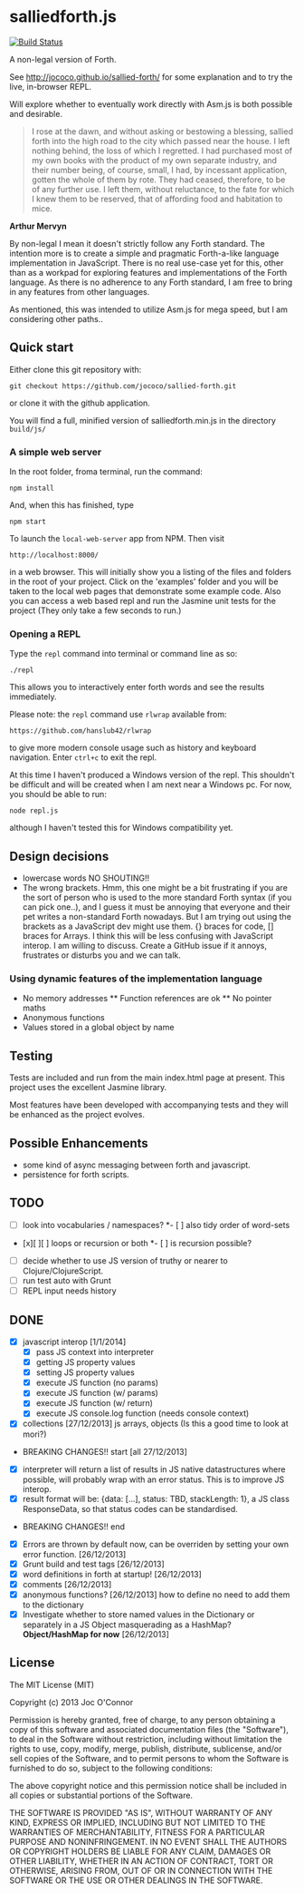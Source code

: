 # salliedforth.js

[![Build Status](https://travis-ci.org/jococo/sallied-forth.svg?branch=master)](https://travis-ci.org/jococo/sallied-forth)

A non-legal version of Forth.

See http://jococo.github.io/sallied-forth/ for some explanation and to try the live, in-browser REPL.

Will explore whether to eventually work directly with Asm.js is both possible and desirable.

> I rose at the dawn, and without asking or bestowing a blessing, sallied forth into the high road to the city which passed near the house. I left nothing behind, the loss of which I regretted. I had purchased most of my own books with the product of my own separate industry, and their number being, of course, small, I had, by incessant application, gotten the whole of them by rote. They had ceased, therefore, to be of any further use. I left them, without reluctance, to the fate for which I knew them to be reserved, that of affording food and habitation to mice.

__Arthur Mervyn__

By non-legal I mean it doesn't strictly follow any Forth standard. The intention more is to create a simple and pragmatic Forth-a-like language implementation in JavaScript. There is no real use-case yet for this, other than as a workpad for exploring features and implementations of the Forth language. As there is no adherence to any Forth standard, I am free to bring in any features from other languages.

As mentioned, this was intended to utilize Asm.js for mega speed, but I am considering other paths..

## Quick start

Either clone this git repository with:

    git checkout https://github.com/jococo/sallied-forth.git

or clone it with the github application.

You will find a full, minified version of salliedforth.min.js in the directory `build/js/`

### A simple web server

In the root folder, froma terminal, run the command:

    npm install

And, when this has finished, type

    npm start

To launch the `local-web-server` app from NPM. Then visit

    http://localhost:8000/

in a web browser. This will initially show you a listing of the files and folders in the root of your project. Click on the 'examples' folder and you will be taken to the local web pages that demonstrate some example code. Also you can access a web based repl and run the Jasmine unit tests for the project (They only take a few seconds to run.)

### Opening a REPL

Type the `repl` command into terminal or command line as so:

    ./repl

This allows you to interactively enter forth words and see the results immediately.

Please  note: the `repl` command use `rlwrap` available from:

    https://github.com/hanslub42/rlwrap

to give more modern console usage such as history and keyboard navigation. Enter `ctrl+c` to exit the repl.

At this time I haven't produced a Windows version of the repl. This shouldn't be difficult and will be created when I am next near a Windows pc. For now, you should be able to run:

    node repl.js

although I haven't tested this for Windows compatibility yet.

## Design decisions

* lowercase words NO SHOUTING!!
* The wrong brackets. Hmm, this one might be a bit frustrating if you are the sort of person who is used to the more standard Forth syntax (if you can pick one..), and I guess it must be annoying that everyone and their pet writes a non-standard Forth nowadays. But I am trying out using the brackets as a JavaScript dev might use them. {} braces for code, [] braces for Arrays. I think this will be less confusing with JavaScript interop. I am willing to discuss. Create a GitHub issue if it annoys, frustrates or disturbs you and we can talk.

### Using dynamic features of the implementation language

* No memory addresses
  ** Function references are ok
  ** No pointer maths
* Anonymous functions
* Values stored in a global object by name

## Testing

Tests are included and run from the main index.html page at present. This project uses the excellent Jasmine library.

Most features have been developed with accompanying tests and they will be enhanced as the project evolves.

## Possible Enhancements

- some kind of async messaging between forth and javascript.
- persistence for forth scripts.


## TODO


- [ ] look into vocabularies / namespaces?
  *- [ ] also tidy order of word-sets
- [x][ ][ ] loops or recursion or both
  *- [ ] is recursion possible?
- [ ] decide whether to use JS version of truthy or nearer to Clojure/ClojureScript.
- [ ] run test auto with Grunt
- [ ] REPL input needs history

## DONE

- [x] javascript interop [1/1/2014]
  - [x] pass JS context into interpreter
  - [x] getting JS property values
  - [x] setting JS property values
  - [x] execute JS function (no params)
  - [x] execute JS function (w/ params)
  - [x] execute JS function (w/ return)
  - [x] execute JS console.log function (needs console context)
- [x] collections [27/12/2013]
  js arrays, objects (Is this a good time to look at mori?)
- BREAKING CHANGES!! start [all 27/12/2013]
- [x] interpreter will return a list of results in JS native datastructures where possible, will probably wrap with an error status. This is to improve JS interop.
- [x] result format will be: {data: [<array of values>...], status: TBD, stackLength: 1}, a JS class ResponseData, so that status codes can be standardised.
- BREAKING CHANGES!! end
- [x] Errors are thrown by default now, can be overriden by setting your own error function. [26/12/2013]
- [x] Grunt build and test tags [26/12/2013]
- [x] word definitions in forth at startup! [26/12/2013]
- [x] comments [26/12/2013]
- [x] anonymous functions? [26/12/2013]
  how to define
  no need to add them to the dictionary
- [x] Investigate whether to store named values in the Dictionary or
separately in a JS Object masquerading as a HashMap?
  **Object/HashMap for now** [26/12/2013]

## License

The MIT License (MIT)

Copyright (c) 2013 Joc O'Connor

Permission is hereby granted, free of charge, to any person obtaining a copy of
this software and associated documentation files (the "Software"), to deal in
the Software without restriction, including without limitation the rights to
use, copy, modify, merge, publish, distribute, sublicense, and/or sell copies of
the Software, and to permit persons to whom the Software is furnished to do so,
subject to the following conditions:

The above copyright notice and this permission notice shall be included in all
copies or substantial portions of the Software.

THE SOFTWARE IS PROVIDED "AS IS", WITHOUT WARRANTY OF ANY KIND, EXPRESS OR
IMPLIED, INCLUDING BUT NOT LIMITED TO THE WARRANTIES OF MERCHANTABILITY, FITNESS
FOR A PARTICULAR PURPOSE AND NONINFRINGEMENT. IN NO EVENT SHALL THE AUTHORS OR
COPYRIGHT HOLDERS BE LIABLE FOR ANY CLAIM, DAMAGES OR OTHER LIABILITY, WHETHER
IN AN ACTION OF CONTRACT, TORT OR OTHERWISE, ARISING FROM, OUT OF OR IN
CONNECTION WITH THE SOFTWARE OR THE USE OR OTHER DEALINGS IN THE SOFTWARE.
